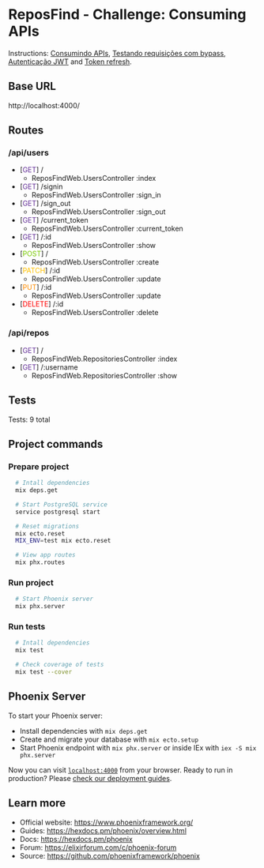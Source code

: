 # ReposFind - Challenge: Consuming APIs

Instructions: [Consumindo APIs](https://www.notion.so/Desafio-01-Consumindo-APIs-59b66c4fc14147ff82a6e73b9ce23e85), [Testando requisições com bypass](https://www.notion.so/Desafio-02-Testando-requisi-es-com-bypass-e67ba498dee64089ac32e872812d20f6), [Autenticação JWT](https://www.notion.so/Desafio-01-Autentica-o-JWT-5c2fd6b53afb41b8b9f053deedecdf2f) and [Token refresh](https://www.notion.so/Desafio-02-Token-refresh-09ab7b3c0254453893faa39f3fa94ccf).

## Base URL
http://localhost:4000/

## Routes
### /api/users
* [<span style="color:#663399">GET</span>] / 
  + ReposFindWeb.UsersController :index
* [<span style="color:#663399">GET</span>] /signin
  + ReposFindWeb.UsersController :sign_in
* [<span style="color:#663399">GET</span>] /sign_out
  + ReposFindWeb.UsersController :sign_out
* [<span style="color:#663399">GET</span>] /current_token
  + ReposFindWeb.UsersController :current_token
* [<span style="color:#663399">GET</span>] /:id 
  + ReposFindWeb.UsersController :show
* [<span style="color:#79c900">POST</span>] / 
  + ReposFindWeb.UsersController :create
* [<span style="color:#ffc000">PATCH</span>] /:id 
  + ReposFindWeb.UsersController :update
* [<span style="color:#ff8c00">PUT</span>] /:id 
  + ReposFindWeb.UsersController :update
* [<span style="color:#ff0000">DELETE</span>] /:id 
  + ReposFindWeb.UsersController :delete

### /api/repos
* [<span style="color:#663399">GET</span>] / 
  + ReposFindWeb.RepositoriesController :index
* [<span style="color:#663399">GET</span>] /:username
  + ReposFindWeb.RepositoriesController :show 
## Tests
Tests: 9 total
## Project commands
### Prepare project
```bash
  # Intall dependencies
  mix deps.get

  # Start PostgreSQL service
  service postgresql start

  # Reset migrations
  mix ecto.reset
  MIX_ENV=test mix ecto.reset 

  # View app routes
  mix phx.routes
```
### Run project
```bash
  # Start Phoenix server
  mix phx.server
```

### Run tests
```bash
  # Intall dependencies
  mix test

  # Check coverage of tests
  mix test --cover
```

## Phoenix Server

To start your Phoenix server:

  * Install dependencies with `mix deps.get`
  * Create and migrate your database with `mix ecto.setup`
  * Start Phoenix endpoint with `mix phx.server` or inside IEx with `iex -S mix phx.server`

Now you can visit [`localhost:4000`](http://localhost:4000) from your browser.
Ready to run in production? Please [check our deployment guides](https://hexdocs.pm/phoenix/deployment.html).

## Learn more
  * Official website: https://www.phoenixframework.org/
  * Guides: https://hexdocs.pm/phoenix/overview.html
  * Docs: https://hexdocs.pm/phoenix
  * Forum: https://elixirforum.com/c/phoenix-forum
  * Source: https://github.com/phoenixframework/phoenix
